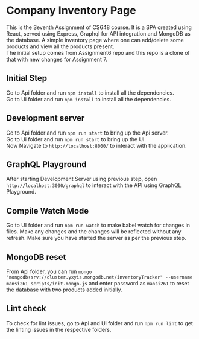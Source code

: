 # Company Inventory Page

This is the Seventh Assignment of CS648 course. It is a SPA created using React, served using Express, Graphql for API integration and MongoDB as the database. A simple inventory page where one can add/delete some products and view all the products present.\
The initial setup comes from Assignment6 repo and this repo is a clone of that with new changes for Assignment 7.

## Initial Step

Go to Api folder and run `npm install` to install all the dependencies.\
Go to Ui folder and run `npm install` to install all the dependencies.

## Development server

Go to Api folder and run `npm run start` to bring up the Api server.\
Go to Ui folder and run `npm run start` to bring up the UI.\
Now Navigate to `http://localhost:8000/` to interact with the application.

## GraphQL Playground

After starting Development Server using previous step, open `http://localhost:3000/graphql` to interact with the API using GraphQL Playground.

## Compile Watch Mode

Go to UI folder and run `npm run watch` to make babel watch for changes in files. Make any changes and the changes will be reflected without any refresh. Make sure you have started the server as per the previous step.

## MongoDB reset

From Api folder, you can run `mongo "mongodb+srv://cluster.yxyis.mongodb.net/inventoryTracker" --username mansi261 scripts/init.mongo.js` and enter password as `mansi261` to reset the database with two products added initially.

## Lint check

To check for lint issues, go to Api and Ui folder and run `npm run lint` to get the linting issues in the respective folders.
